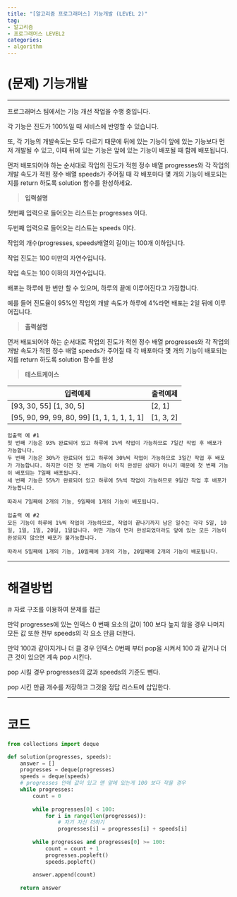 ```yaml
---
title: "[알고리즘 프로그래머스] 기능개발 (LEVEL 2)"
tag:
- 알고리즘
- 프로그래머스 LEVEL2
categories:
- algorithm
---
```


# (문제) 기능개발
---

프로그래머스 팀에서는 기능 개선 작업을 수행 중입니다.

각 기능은 진도가 100%일 때 서비스에 반영할 수 있습니다.

또, 각 기능의 개발속도는 모두 다르기 때문에 뒤에 있는 기능이 앞에 있는 기능보다 먼저 개발될 수 있고, 이때 뒤에 있는 기능은 앞에 있는 기능이 배포될 때 함께 배포됩니다.

먼저 배포되어야 하는 순서대로 작업의 진도가 적힌 정수 배열 progresses와 각 작업의 개발 속도가 적힌 정수 배열 speeds가 주어질 때 각 배포마다 몇 개의 기능이 배포되는지를 return 하도록 solution 함수를 완성하세요.


> **입력설명**

첫번째 입력으로 들어오는 리스트는 progresses 이다.

두번째 입력으로 들어오는 리스트는 speeds 이다.

작업의 개수(progresses, speeds배열의 길이)는 100개 이하입니다.

작업 진도는 100 미만의 자연수입니다.

작업 속도는 100 이하의 자연수입니다.

배포는 하루에 한 번만 할 수 있으며, 하루의 끝에 이루어진다고 가정합니다.

예를 들어 진도율이 95%인 작업의 개발 속도가 하루에 4%라면 배포는 2일 뒤에 이루어집니다.

> **출력설명**

먼저 배포되어야 하는 순서대로 작업의 진도가 적힌 정수 배열 progresses와 각 작업의 개발 속도가 적힌 정수 배열 speeds가 주어질 때 각 배포마다 몇 개의 기능이 배포되는지를 return 하도록 solution 함수를 완성

> **테스트케이스**
 

| 입력예제 | 출력예제 |
| -------- | -------- | 
| [93, 30, 55] [1, 30, 5] | [2, 1] | 
| [95, 90, 99, 99, 80, 99] [1, 1, 1, 1, 1, 1] | [1, 3, 2] | 


~~~
입출력 예 #1
첫 번째 기능은 93% 완료되어 있고 하루에 1%씩 작업이 가능하므로 7일간 작업 후 배포가 가능합니다.
두 번째 기능은 30%가 완료되어 있고 하루에 30%씩 작업이 가능하므로 3일간 작업 후 배포가 가능합니다. 하지만 이전 첫 번째 기능이 아직 완성된 상태가 아니기 때문에 첫 번째 기능이 배포되는 7일째 배포됩니다.
세 번째 기능은 55%가 완료되어 있고 하루에 5%씩 작업이 가능하므로 9일간 작업 후 배포가 가능합니다.

따라서 7일째에 2개의 기능, 9일째에 1개의 기능이 배포됩니다.

입출력 예 #2
모든 기능이 하루에 1%씩 작업이 가능하므로, 작업이 끝나기까지 남은 일수는 각각 5일, 10일, 1일, 1일, 20일, 1일입니다. 어떤 기능이 먼저 완성되었더라도 앞에 있는 모든 기능이 완성되지 않으면 배포가 불가능합니다.

따라서 5일째에 1개의 기능, 10일째에 3개의 기능, 20일째에 2개의 기능이 배포됩니다.
~~~

---
# 해결방법

`큐` 자료 구조를 이용하여 문제를 접근

만약 progresses에 있는 인덱스 0 번째 요소의 값이 100 보다 높지 않을 경우 나머지 모든 값 또한 전부 speeds의 각 요소 만큼 더한다.

만약 100과 같아지거나 더 클 경우 인덱스 0번째 부터 pop을 시켜서 100 과 같거나 더 큰 것이 있으면 계속 pop 시킨다.

pop 시킬 경우 progresses의 값과 speeds의 기준도 뺀다.

pop 시킨 만큼 개수를 저장하고 그것을 정답 리스트에 삽입한다.

---
# 코드
```python
from collections import deque

def solution(progresses, speeds):
    answer = []
    progresses = deque(progresses)
    speeds = deque(speeds)
    # progresses 안에 값이 있고 맨 앞에 있는게 100 보다 작을 경우
    while progresses:
        count = 0
        
        while progresses[0] < 100:
            for i in range(len(progresses)):
                # 자기 자신 더하기
                progresses[i] = progresses[i] + speeds[i]
                
        while progresses and progresses[0] >= 100:
            count = count + 1
            progresses.popleft()
            speeds.popleft()
            
        answer.append(count)
            
    return answer
```
